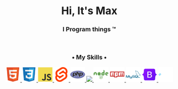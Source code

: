 <h1 align="center">Hi, It's Max</h1>
<h3 align="center">I Program things ™</h1>
<br>
<h3 align="center"><b>• My Skills •</b></h3>

<div align="center">
    <a href="https://html.com/html5/" target="_blank">
        <img src="https://raw.githubusercontent.com/devicons/devicon/2ae2a900d2f041da66e950e4d48052658d850630/icons/html5/html5-original.svg" height="40px">
    </a>
    <a href="https://developer.mozilla.org/en-US/docs/Web/CSS" target="_blank">
        <img src="https://raw.githubusercontent.com/devicons/devicon/master/icons/css3/css3-original.svg" height="40px">
    </a>
    <a href="https://developer.mozilla.org/en-US/docs/Web/javascript" target="_blank">
        <img src="https://raw.githubusercontent.com/devicons/devicon/2ae2a900d2f041da66e950e4d48052658d850630/icons/javascript/javascript-original.svg" height="40px">
    </a>
     <a href="https://svelte.dev/" target="_blank">
        <img src="https://raw.githubusercontent.com/devicons/devicon/master/icons/svelte/svelte-original.svg" height="40px">
    </a>
         <a href="https://www.php.net/" target="_blank">
        <img src="https://raw.githubusercontent.com/devicons/devicon/master/icons/php/php-original.svg" height="40px">
    </a>
     <a href="https://www.phpmyadmin.net/" target="_blank">
        <img src="https://www.phpmyadmin.net/static/images/logo.png?067b638aa2a2" height="40px">
    </a>
    <a href="https://nodejs.dev/learn" target="_blank">
        <img src="https://raw.githubusercontent.com/devicons/devicon/2ae2a900d2f041da66e950e4d48052658d850630/icons/nodejs/nodejs-plain-wordmark.svg" height="40px">
    </a>
    <a href="https://www.npmjs.com/about" target="_blank">
        <img src="https://raw.githubusercontent.com/devicons/devicon/2ae2a900d2f041da66e950e4d48052658d850630/icons/npm/npm-original-wordmark.svg" height="40px">
    </a>
    <a href="https://www.mysql.com/" target="_blank">
        <img src="https://raw.githubusercontent.com/devicons/devicon/2ae2a900d2f041da66e950e4d48052658d850630/icons/mysql/mysql-plain-wordmark.svg" height="40px">
    </a>
    <a href="https://getbootstrap.com/" target="_blank">
        <img src="https://raw.githubusercontent.com/devicons/devicon/2ae2a900d2f041da66e950e4d48052658d850630/icons/bootstrap/bootstrap-original.svg" height="40px">
    </a>
        <a href="https://tailwindcss.com/" target="_blank">
        <img src="https://raw.githubusercontent.com/devicons/devicon/master/icons/tailwindcss/tailwindcss-original-wordmark.svg" height="40px">
    </a>
</div>
<div align="center">
<!--   <h3>
    Crazycat#1089
  <h3/> -->
<div
